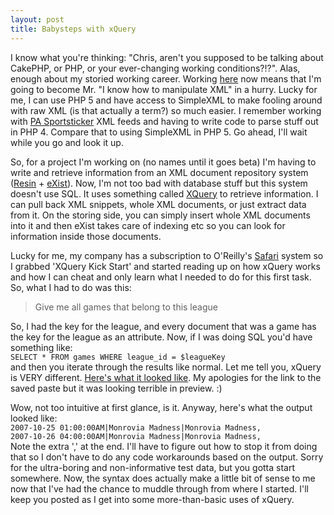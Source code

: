 ```yaml
--- 
layout: post
title: Babysteps with xQuery
---
```

<p>I know what you're thinking:  "Chris, aren't you supposed to be talking about CakePHP, or PHP, or your ever-changing working conditions?!?".  Alas, enough about my storied working career.  Working <a href="http://www.xmlteam.com">here</a> now means that I'm going to become Mr. "I know how to manipulate XML" in a hurry.  Lucky for me, I can use PHP 5 and have access to SimpleXML to make fooling around with raw XML (is that actually a term?) so much easier.  I remember working with <a href="http://www.sportsticker.com">PA Sportsticker</a> XML feeds and having to write code to parse stuff out in PHP 4.  Compare that to using SimpleXML in PHP 5.  Go ahead, I'll wait while you go and look it up.</p>
<p>
So, for a project I'm working on (no names until it goes beta) I'm having to write and retrieve information from an XML document repository system (<a href='http://www.caucho.com/resin-3.1/'>Resin</a>  + <a href='http://exist.sourceforge.net/'>eXist</a>).  Now, I'm not too bad with database stuff but this system doesn't use SQL.  It uses something called <a href="http://www.w3.org/TR/xquery/">XQuery</a> to retrieve information.  I can pull back XML snippets, whole XML documents, or just extract data from it.  On the storing side, you can simply insert whole XML documents into it and then eXist takes care of indexing etc so you can look for information inside those documents.</p>
<p>
Lucky for me, my company has a subscription to O'Reilly's <a href="http://safari.oreilly.com">Safari</a> system so I grabbed 'XQuery Kick Start' and started reading up on how xQuery works and how I can cheat and only learn what I needed to do for this first task. So, what I had to do was this:
<blockquote>
Give me all games that belong to this league
</blockquote>
So, I had the key for the league, and every document that was a game has the key for the league as an attribute.  Now, if I was doing SQL you'd have something like:
<code>
SELECT * FROM games WHERE league_id = $leagueKey
</code>
and then you iterate through the results like normal.  Let me tell you, xQuery is VERY different.  <a href="http://bin.cakephp.org/saved/24839" target="new">Here's what it looked like</a>.  My apologies for the link to the saved paste but it was looking terrible in preview. :)
</p>
<p>Wow, not too intuitive at first glance, is it.  Anyway, here's what the output looked like:
<code>
2007-10-25 01:00:00AM|Monrovia Madness|Monrovia Madness,
2007-10-26 04:00:00AM|Monrovia Madness|Monrovia Madness,
</code>
Note the extra ',' at the end.  I'll have to figure out how to stop it from doing that so I don't have to do any code workarounds based on the output.  Sorry for the ultra-boring and non-informative test data, but you gotta start somewhere.  Now, the syntax does actually make a little bit of sense to me now that I've had the chance to muddle through from where I started.  I'll keep you posted as I get into some more-than-basic uses of xQuery.
</p>
